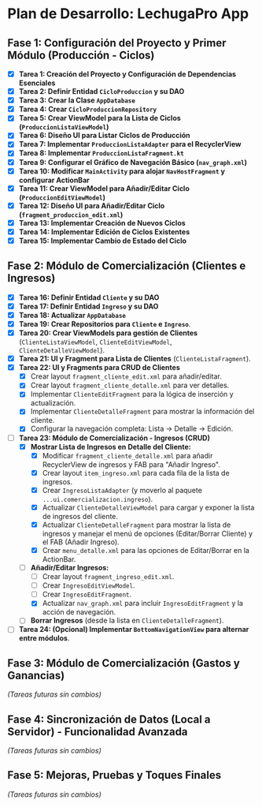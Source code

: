 # Plan de Desarrollo: LechugaPro App

## Fase 1: Configuración del Proyecto y Primer Módulo (Producción - Ciclos)

*   [x] **Tarea 1: Creación del Proyecto y Configuración de Dependencias Esenciales**
*   [x] **Tarea 2: Definir Entidad `CicloProduccion` y su DAO**
*   [x] **Tarea 3: Crear la Clase `AppDatabase`**
*   [x] **Tarea 4: Crear `CicloProduccionRepository`**
*   [x] **Tarea 5: Crear ViewModel para la Lista de Ciclos (`ProduccionListaViewModel`)**
*   [x] **Tarea 6: Diseño UI para Listar Ciclos de Producción**
*   [x] **Tarea 7: Implementar `ProduccionListaAdapter` para el RecyclerView**
*   [x] **Tarea 8: Implementar `ProduccionListaFragment.kt`**
*   [x] **Tarea 9: Configurar el Gráfico de Navegación Básico (`nav_graph.xml`)**
*   [x] **Tarea 10: Modificar `MainActivity` para alojar `NavHostFragment` y configurar ActionBar**
*   [x] **Tarea 11: Crear ViewModel para Añadir/Editar Ciclo (`ProduccionEditViewModel`)**
*   [x] **Tarea 12: Diseño UI para Añadir/Editar Ciclo (`fragment_produccion_edit.xml`)**
*   [x] **Tarea 13: Implementar Creación de Nuevos Ciclos**
*   [x] **Tarea 14: Implementar Edición de Ciclos Existentes**
*   [x] **Tarea 15: Implementar Cambio de Estado del Ciclo**

## Fase 2: Módulo de Comercialización (Clientes e Ingresos)

*   [x] **Tarea 16: Definir Entidad `Cliente` y su DAO**
*   [x] **Tarea 17: Definir Entidad `Ingreso` y su DAO**
*   [x] **Tarea 18: Actualizar `AppDatabase`**
*   [x] **Tarea 19: Crear Repositorios para `Cliente` e `Ingreso`**.
*   [x] **Tarea 20: Crear ViewModels para gestión de Clientes** (`ClienteListaViewModel`, `ClienteEditViewModel`, `ClienteDetalleViewModel`).
*   [x] **Tarea 21: UI y Fragment para Lista de Clientes** (`ClienteListaFragment`).
*   [x] **Tarea 22: UI y Fragments para CRUD de Clientes**
    *   [x] Crear layout `fragment_cliente_edit.xml` para añadir/editar.
    *   [x] Crear layout `fragment_cliente_detalle.xml` para ver detalles.
    *   [x] Implementar `ClienteEditFragment` para la lógica de inserción y actualización.
    *   [x] Implementar `ClienteDetalleFragment` para mostrar la información del cliente.
    *   [x] Configurar la navegación completa: Lista -> Detalle -> Edición.
*   [ ] **Tarea 23: Módulo de Comercialización - Ingresos (CRUD)**
    *   [x] **Mostrar Lista de Ingresos en Detalle del Cliente:**
        *   [x] Modificar `fragment_cliente_detalle.xml` para añadir RecyclerView de ingresos y FAB para "Añadir Ingreso".
        *   [x] Crear layout `item_ingreso.xml` para cada fila de la lista de ingresos.
        *   [x] Crear `IngresoListaAdapter` (y moverlo al paquete `...ui.comercializacion.ingreso`).
        *   [x] Actualizar `ClienteDetalleViewModel` para cargar y exponer la lista de ingresos del cliente.
        *   [x] Actualizar `ClienteDetalleFragment` para mostrar la lista de ingresos y manejar el menú de opciones (Editar/Borrar Cliente) y el FAB (Añadir Ingreso).
        *   [x] Crear `menu_detalle.xml` para las opciones de Editar/Borrar en la ActionBar.
    *   [ ] **Añadir/Editar Ingresos:**
        *   [ ] Crear layout `fragment_ingreso_edit.xml`.
        *   [ ] Crear `IngresoEditViewModel`.
        *   [ ] Crear `IngresoEditFragment`.
        *   [x] Actualizar `nav_graph.xml` para incluir `IngresoEditFragment` y la acción de navegación.
    *   [ ] **Borrar Ingresos** (desde la lista en `ClienteDetalleFragment`).
*   [ ] **Tarea 24: (Opcional) Implementar `BottomNavigationView` para alternar entre módulos**.

## Fase 3: Módulo de Comercialización (Gastos y Ganancias)
*(Tareas futuras sin cambios)*

## Fase 4: Sincronización de Datos (Local a Servidor) - Funcionalidad Avanzada
*(Tareas futuras sin cambios)*

## Fase 5: Mejoras, Pruebas y Toques Finales
*(Tareas futuras sin cambios)*